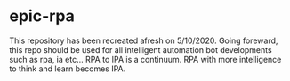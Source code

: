 # epic-rpa
This repository has been recreated afresh on 5/10/2020. Going foreward, this repo should be used for all intelligent automation bot developments such as rpa, ia etc...
RPA to IPA is a continuum. RPA with more intelligence to think and learn becomes IPA.
